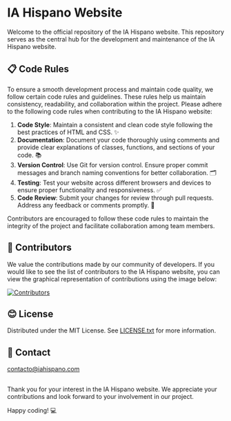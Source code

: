 # IA Hispano Website 

Welcome to the official repository of the IA Hispano website. This repository serves as the central hub for the development and maintenance of the IA Hispano website.

## 📋 Code Rules 

To ensure a smooth development process and maintain code quality, we follow certain code rules and guidelines. These rules help us maintain consistency, readability, and collaboration within the project. Please adhere to the following code rules when contributing to the IA Hispano website:

1. **Code Style**: Maintain a consistent and clean code style following the best practices of HTML and CSS. ✨
2. **Documentation**: Document your code thoroughly using comments and provide clear explanations of classes, functions, and sections of your code. 📚
3. **Version Control**: Use Git for version control. Ensure proper commit messages and branch naming conventions for better collaboration. 🗂️
4. **Testing**: Test your website across different browsers and devices to ensure proper functionality and responsiveness. ✅
5. **Code Review**: Submit your changes for review through pull requests. Address any feedback or comments promptly. 🔎

Contributors are encouraged to follow these code rules to maintain the integrity of the project and facilitate collaboration among team members.

## 👥 Contributors 

We value the contributions made by our community of developers. If you would like to see the list of contributors to the IA Hispano website, you can view the graphical representation of contributions using the image below:

[![Contributors](https://contrib.rocks/image?repo=iahispano/web)](https://github.com/IAHispano/web/graphs/contributors)


## 😊 License
Distributed under the MIT License. See [LICENSE.txt](https://github.com/IAHispano/website/blob/main/LICENSE) for more information.

## 📧 Contact
contacto@iahispano.com

##
Thank you for your interest in the IA Hispano website. 
We appreciate your contributions and look forward to your involvement in our project. 

Happy coding! 💻


